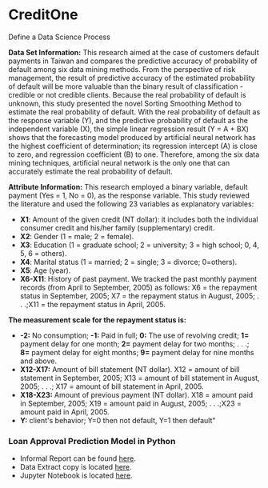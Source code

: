 # CreditOne
Define a Data Science Process

**Data Set Information:**
This research aimed at the case of customers default payments in Taiwan and compares the predictive accuracy of probability of default among six data mining methods. From the perspective of risk management, the result of predictive accuracy of the estimated probability of default will be more valuable than the binary result of classification - credible or not credible clients. Because the real probability of default is unknown, this study presented the novel Sorting Smoothing Method to estimate the real probability of default. With the real probability of default as the response variable (Y), and the predictive probability of default as the independent variable (X), the simple linear regression result (Y = A + BX) shows that the forecasting model produced by artificial neural network has the highest coefficient of determination; its regression intercept (A) is close to zero, and regression coefficient (B) to one. Therefore, among the six data mining techniques, artificial neural network is the only one that can accurately estimate the real probability of default.

**Attribute Information:**
This research employed a binary variable, default payment (Yes = 1, No = 0), as the response variable. This study reviewed the literature and used the following 23 variables as explanatory variables:
- **X1**: Amount of the given credit (NT dollar): it includes both the individual consumer credit and his/her family (supplementary) credit.
- **X2**: Gender (1 = male; 2 = female).
- **X3**: Education (1 = graduate school; 2 = university; 3 = high school; 0, 4, 5, 6 = others).
- **X4**: Marital status (1 = married; 2 = single; 3 = divorce; 0=others).
- **X5**: Age (year).
- **X6-X11**: History of past payment. We tracked the past monthly payment records (from April to September, 2005) as follows: X6 = the repayment status in September, 2005; X7
= the repayment status in August, 2005; . . .;X11 = the repayment status in April, 2005.


**The measurement scale for the repayment status is:**
- **-2:** No consumption; **-1:** Paid in full; **0:** The use of revolving credit; **1=** payment delay for one month; **2=** payment delay for two months; . . .; **8=** payment delay for eight months; **9=** payment delay for nine months and above.
- **X12-X17:** Amount of bill statement (NT dollar). X12 = amount of bill statement in September, 2005; X13 = amount of bill statement in August, 2005; . . .; X17 = amount of bill statement in April, 2005.
- **X18-X23:** Amount of previous payment (NT dollar). X18 = amount paid in September, 2005; X19 = amount paid in August, 2005; . . .;X23 = amount paid in April, 2005.
- **Y:** client's behavior; Y=0 then not default, Y=1 then default"

### Loan Approval Prediction Model in Python
- Informal Report can be found [here](https://github.com/liloamgo/CreditOne/blob/master/Credit%20One_%20Loan%20Approval%20Prediction%20Model%20in%20Python.pptx).
- Data Extract copy is located [here](https://github.com/liloamgo/CreditOne/blob/master/CreditOne_Data_Extract.csv).
- Jupyter Notebook is located [here](https://github.com/liloamgo/CreditOne/blob/master/CreditOne-LoadandExamine.ipynb).
